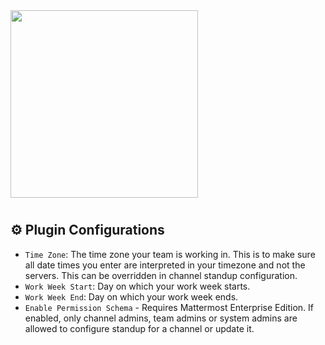 <img src="assets/images/banner.png" width="300px">

#

## ⚙ Plugin Configurations

* `Time Zone`: The time zone your team is working in. This is to make sure all date times you enter are interpreted in your timezone and not the servers. This can be overridden in channel standup configuration.
* `Work Week Start`: Day on which your work week starts.
* `Work Week End`: Day on which your work week ends.
* `Enable Permission Schema` - Requires Mattermost Enterprise Edition. If enabled, only channel admins, team admins or system admins are allowed to configure standup for a channel or update it.
